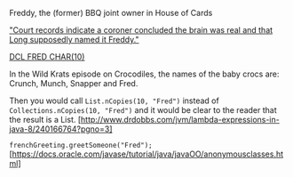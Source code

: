 Freddy, the (former) BBQ joint owner in House of Cards

["Court records indicate a coroner concluded the brain was real and that Long supposedly named it Freddy."](http://marginalrevolution.com/marginalrevolution/2016/07/the-modern-tinkerer-there-is-no-great-stagnation.html)

[DCL FRED CHAR(10)](http://www.ibm.com/support/knowledgecenter/SSEPEK_11.0.0/sqlref/src/tpc/db2z_sql_declarevariable.html)

In the Wild Krats episode on Crocodiles, the names of the baby crocs are: Crunch, Munch, Snapper and Fred.

Then you would call `List.nCopies(10, "Fred")` instead of `Collections.nCopies(10, "Fred")` and it would be clear to the reader that the result is a List. [http://www.drdobbs.com/jvm/lambda-expressions-in-java-8/240166764?pgno=3]

`frenchGreeting.greetSomeone("Fred");` [https://docs.oracle.com/javase/tutorial/java/javaOO/anonymousclasses.html]
